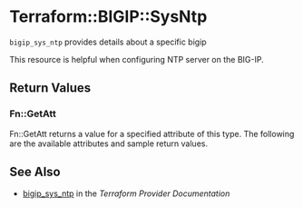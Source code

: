 # Terraform::BIGIP::SysNtp

`bigip_sys_ntp` provides details about a specific bigip

This resource is helpful when configuring NTP server on the BIG-IP.

## Return Values

### Fn::GetAtt

Fn::GetAtt returns a value for a specified attribute of this type. The following are the available attributes and sample return values.

## See Also

* [bigip_sys_ntp](https://www.terraform.io/docs/providers/bigip/r/sys_ntp.html) in the _Terraform Provider Documentation_